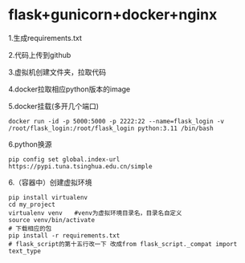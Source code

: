 # flask+gunicorn+docker+nginx

1.生成requirements.txt

2.代码上传到github

3.虚拟机创建文件夹，拉取代码

4.docker拉取相应python版本的image

5.docker挂载(多开几个端口)

```
docker run -id -p 5000:5000 -p 2222:22 --name=flask_login -v /root/flask_login:/root/flask_login python:3.11 /bin/bash
```

6.python换源

```
pip config set global.index-url https://pypi.tuna.tsinghua.edu.cn/simple
```

6.（容器中）创建虚拟环境

```
pip install virtualenv
cd my_project
virtualenv venv　　#venv为虚拟环境目录名，目录名自定义
source venv/bin/activate
# 下载相应的包
pip install -r requirements.txt
# flask_script的第十五行改一下 改成from flask_script._compat import text_type
```

